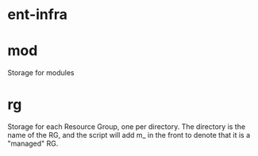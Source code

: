 # ent-infra

# mod
Storage for modules

# rg
Storage for each Resource Group, one per directory.  The directory is the name of the RG, and the script will add m_ in the front to denote that it is a "managed" RG.